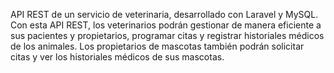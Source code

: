 API REST de un servicio de veterinaria, desarrollado con Laravel y MySQL. Con esta API REST, los veterinarios podrán gestionar de manera eficiente a sus pacientes y propietarios, programar citas y registrar historiales médicos de los animales. Los propietarios de mascotas también podrán solicitar citas y ver los historiales médicos de sus mascotas.
